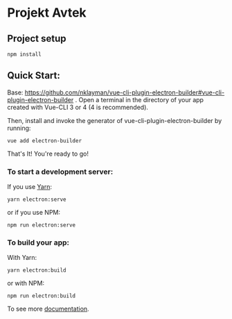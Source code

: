 # Projekt Avtek 

## Project setup
```
npm install
```

## Quick Start:

Base: https://github.com/nklayman/vue-cli-plugin-electron-builder#vue-cli-plugin-electron-builder .
Open a terminal in the directory of your app created with Vue-CLI 3 or 4 (4 is recommended).

Then, install and invoke the generator of vue-cli-plugin-electron-builder by running:

`vue add electron-builder`

That's It! You're ready to go!

### To start a development server:

If you use [Yarn](https://yarnpkg.com/en/):

`yarn electron:serve`

or if you use NPM:

`npm run electron:serve`

### To build your app:

With Yarn:

`yarn electron:build`

or with NPM:

`npm run electron:build`

To see more [documentation](https://nklayman.github.io/vue-cli-plugin-electron-builder/guide/guide.html).
